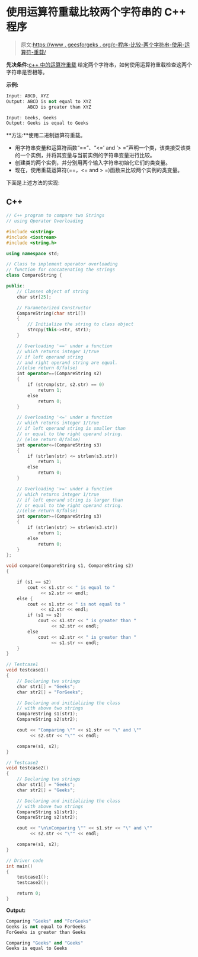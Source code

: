 # 使用运算符重载比较两个字符串的 C++ 程序

> 原文:[https://www . geesforgeks . org/c-程序-比较-两个字符串-使用-运算符-重载/](https://www.geeksforgeeks.org/c-program-to-compare-two-strings-using-operator-overloading/)

**先决条件:**[c++ 中的运算符重载](https://www.geeksforgeeks.org/operator-overloading-c/)
给定两个字符串，如何使用运算符重载检查这两个字符串是否相等。

**示例:**

```cpp
Input: ABCD, XYZ
Output: ABCD is not equal to XYZ
        ABCD is greater than XYZ

Input: Geeks, Geeks
Output: Geeks is equal to Geeks
```

**方法:**使用二进制运算符重载。

*   用字符串变量和运算符函数“==”、“<=’ and ‘> =”声明一个类，该类接受该类的一个实例，并将其变量与当前实例的字符串变量进行比较。
*   创建类的两个实例，并分别用两个输入字符串初始化它们的类变量。
*   现在，使用重载运算符(==，<= and > =)函数来比较两个实例的类变量。

下面是上述方法的实现:

## C++

```cpp
// C++ program to compare two Strings
// using Operator Overloading

#include <cstring>
#include <iostream>
#include <string.h>

using namespace std;

// Class to implement operator overloading
// function for concatenating the strings
class CompareString {

public:
    // Classes object of string
    char str[25];

    // Parameterized Constructor
    CompareString(char str1[])
    {
        // Initialize the string to class object
        strcpy(this->str, str1);
    }

    // Overloading '==' under a function
    // which returns integer 1/true
    // if left operand string
    // and right operand string are equal.
    //(else return 0/false)
    int operator==(CompareString s2)
    {
        if (strcmp(str, s2.str) == 0)
            return 1;
        else
            return 0;
    }

    // Overloading '<=' under a function
    // which returns integer 1/true
    // if left operand string is smaller than
    // or equal to the right operand string.
    // (else return 0/false)
    int operator<=(CompareString s3)
    {
        if (strlen(str) <= strlen(s3.str))
            return 1;
        else
            return 0;
    }

    // Overloading '>=' under a function
    // which returns integer 1/true
    // if left operand string is larger than
    // or equal to the right operand string.
    //(else return 0/false)
    int operator>=(CompareString s3)
    {
        if (strlen(str) >= strlen(s3.str))
            return 1;
        else
            return 0;
    }
};

void compare(CompareString s1, CompareString s2)
{

    if (s1 == s2)
        cout << s1.str << " is equal to "
             << s2.str << endl;
    else {
        cout << s1.str << " is not equal to "
             << s2.str << endl;
        if (s1 >= s2)
            cout << s1.str << " is greater than "
                 << s2.str << endl;
        else
            cout << s2.str << " is greater than "
                 << s1.str << endl;
    }
}

// Testcase1
void testcase1()
{
    // Declaring two strings
    char str1[] = "Geeks";
    char str2[] = "ForGeeks";

    // Declaring and initializing the class
    // with above two strings
    CompareString s1(str1);
    CompareString s2(str2);

    cout << "Comparing \"" << s1.str << "\" and \""
         << s2.str << "\"" << endl;

    compare(s1, s2);
}

// Testcase2
void testcase2()
{
    // Declaring two strings
    char str1[] = "Geeks";
    char str2[] = "Geeks";

    // Declaring and initializing the class
    // with above two strings
    CompareString s1(str1);
    CompareString s2(str2);

    cout << "\n\nComparing \"" << s1.str << "\" and \""
         << s2.str << "\"" << endl;

    compare(s1, s2);
}

// Driver code
int main()
{
    testcase1();
    testcase2();

    return 0;
}
```

**Output:** 

```cpp
Comparing "Geeks" and "ForGeeks"
Geeks is not equal to ForGeeks
ForGeeks is greater than Geeks

Comparing "Geeks" and "Geeks"
Geeks is equal to Geeks
```